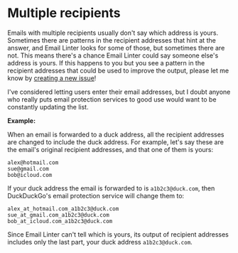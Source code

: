 # Multiple recipients

Emails with multiple recipients usually don't say which address is yours. Sometimes there are patterns in the recipient addresses that hint at the answer, and Email Linter looks for some of those, but sometimes there are not. This means there's a chance Email Linter could say someone else's address is yours. If this happens to you but you see a pattern in the recipient addresses that could be used to improve the output, please let me know by [creating a new issue](https://github.com/wheelercj/email-linter/issues/new)!

I've considered letting users enter their email addresses, but I doubt anyone who really puts email protection services to good use would want to be constantly updating the list.

**Example:**

When an email is forwarded to a duck address, all the recipient addresses are changed to include the duck address. For example, let's say these are the email's original recipient addresses, and that one of them is yours:

```
alex@hotmail.com
sue@gmail.com
bob@icloud.com
```

If your duck address the email is forwarded to is `a1b2c3@duck.com`, then DuckDuckGo's email protection service will change them to:

```
alex_at_hotmail.com_a1b2c3@duck.com
sue_at_gmail.com_a1b2c3@duck.com
bob_at_icloud.com_a1b2c3@duck.com
```

Since Email Linter can't tell which is yours, its output of recipient addresses includes only the last part, your duck address `a1b2c3@duck.com`.
